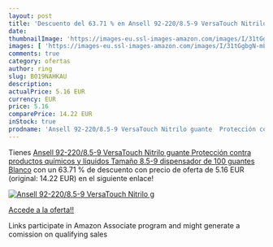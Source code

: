 ```yaml
---
layout: post
title: 'Descuento del 63.71 % en Ansell 92-220/8.5-9 VersaTouch Nitrilo g'
date: 
thumbnailImage: 'https://images-eu.ssl-images-amazon.com/images/I/31tGgbgN-mL._SL200_.jpg'
images: [ 'https://images-eu.ssl-images-amazon.com/images/I/31tGgbgN-mL._SL200_.jpg' ]
comments: true
category: ofertas
author: ring
slug: B019NAHKAU
description:
actualPrice: 5.16 EUR
currency: EUR
price: 5.16
comparePrice: 14.22 EUR
inStock: true
prodname: 'Ansell 92-220/8.5-9 VersaTouch Nitrilo guante  Protección contra productos químicos y líquidos  Tamaño 8.5-9  dispensador de 100 guantes  Blanco'
---
```


Tienes [Ansell 92-220/8.5-9 VersaTouch Nitrilo guante  Protección contra productos químicos y líquidos  Tamaño 8.5-9  dispensador de 100 guantes  Blanco](https://www.amazon.es/dp/B019NAHKAU/?tag=tolees-21) con un 63.71 % de descuento con precio de oferta de 5.16 EUR (original: 14.22 EUR) en el siguiente enlace!

[![Ansell 92-220/8.5-9 VersaTouch Nitrilo g](https://images-eu.ssl-images-amazon.com/images/I/31tGgbgN-mL._SL200_.jpg)](https://www.amazon.es/dp/B019NAHKAU/?tag=tolees-21)

[Accede a la oferta!!](https://www.amazon.es/dp/B019NAHKAU/?tag=tolees-21)

Links participate in Amazon Associate program and might generate a comission on qualifying sales


